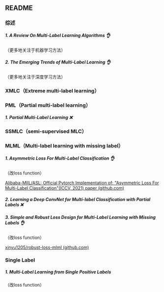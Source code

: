 ## README



### 综述

##### 1.  A Review On Multi-Label Learning Algorithms :ok_hand:

（更多地关注于机器学习方法）

##### 2.  The Emerging Trends of Multi-Label Learning :ok_hand:

（更多地关注于深度学习方法）



### XMLC（Extreme multi-label learning）







### PML（Partial multi-label learning）

##### 1. Partial Multi-Label Learning :x:







### SSMLC（semi-supervised MLC）



### MLML（Multi-label learning with missing label）

##### 1. Asymmetric Loss For Multi-Label Classification :ok_hand:

（改loss function）

[Alibaba-MIIL/ASL: Official Pytorch Implementation of: "Asymmetric Loss For Multi-Label Classification"(ICCV, 2021) paper (github.com)](https://github.com/Alibaba-MIIL/ASL)



##### 2. Learning a Deep ConvNet for Multi-label Classification with Partial Labels :x:



##### 3. Simple and Robust Loss Design for Multi-Label Learning with Missing Labels :ok_hand:

（改loss function）

[xinyu1205/robust-loss-mlml (github.com)](https://github.com/xinyu1205/robust-loss-mlml)



### Single Label

##### 1. Multi-Label Learning from Single Positive Labels

（改loss function）